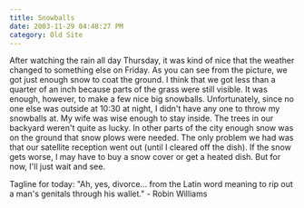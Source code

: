 ```yaml
---
title: Snowballs
date: 2003-11-29 04:48:27 PM
category: Old Site
---
```


After watching the rain all day Thursday, it was kind of nice that the weather changed to something else on Friday. As you can see from the picture, we got just enough snow to coat the ground. I think that we got less than a quarter of an inch because parts of the grass were still visible. It was enough, however, to make a few nice big snowballs. Unfortunately, since no one else was outside at 10:30 at night, I didn't have any one to throw my snowballs at. My wife was wise enough to stay inside. The trees in our backyard weren't quite as lucky. In other parts of the city enough snow was on the ground that snow plows were needed. The only problem we had was that our satellite reception went out (until I cleared off the dish). If the snow gets worse, I may have to buy a snow cover or get a heated dish. But for now, I'll just wait and see.

Tagline for today: "Ah, yes, divorce... from the Latin word meaning to rip out a man's genitals through his wallet." - Robin Williams
